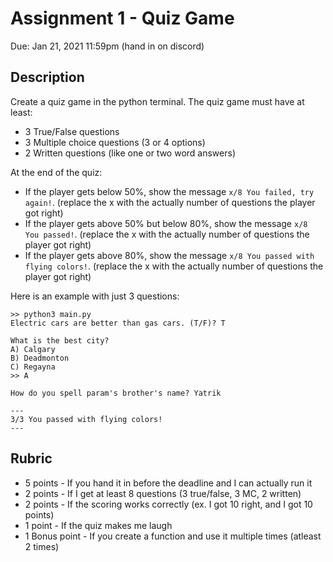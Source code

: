 # Assignment 1 - Quiz Game

Due: Jan 21, 2021 11:59pm (hand in on discord)

## Description

Create a quiz game in the python terminal. The quiz game must have at least:
* 3 True/False questions
* 3 Multiple choice questions (3 or 4 options)
* 2 Written questions (like one or two word answers)

At the end of the quiz:
* If the player gets below 50%, show the message `x/8 You failed, try again!`. (replace the x with the actually number of questions the player got right)
* If the player gets above 50% but below 80%, show the message `x/8 You passed!`. (replace the x with the actually number of questions the player got right)
* If the player gets above 80%, show the message `x/8 You passed with flying colors!`. (replace the x with the actually number of questions the player got right)

Here is an example with just 3 questions:
```
>> python3 main.py
Electric cars are better than gas cars. (T/F)? T

What is the best city?
A) Calgary
B) Deadmonton
C) Regayna
>> A

How do you spell param's brother's name? Yatrik

---
3/3 You passed with flying colors!
---
```

## Rubric

* 5 points - If you hand it in before the deadline and I can actually run it
* 2 points - If I get at least 8 questions (3 true/false, 3 MC, 2 written)
* 2 points - If the scoring works correctly (ex. I got 10 right, and I got 10 points)
* 1 point - If the quiz makes me laugh
* 1 Bonus point - If you create a function and use it multiple times (atleast 2 times)

